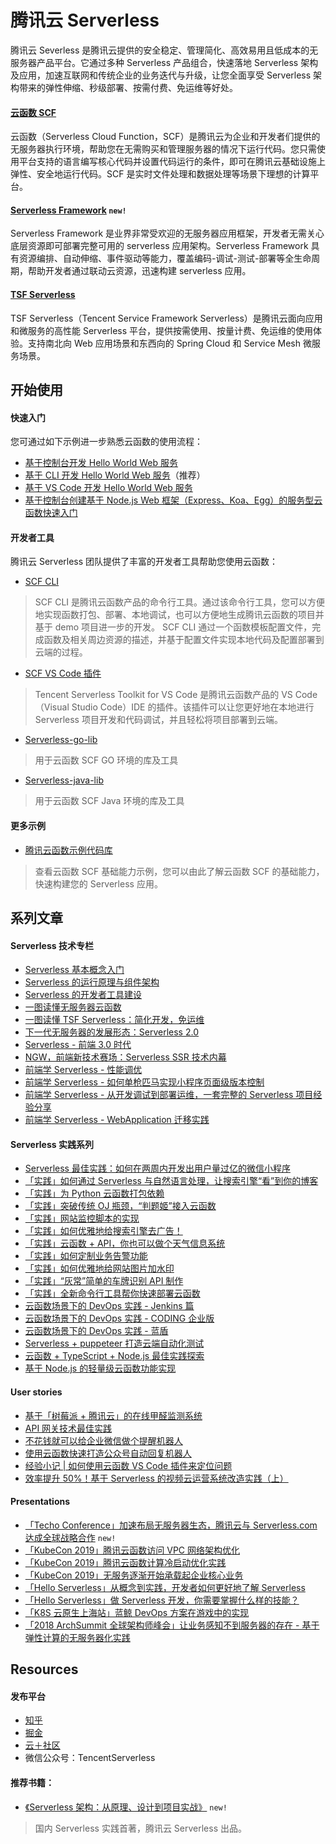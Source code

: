 # 腾讯云 Serverless

腾讯云 Severless 是腾讯云提供的安全稳定、管理简化、高效易用且低成本的无服务器产品平台。它通过多种 Serverless 产品组合，快速落地 Serverless 架构及应用，加速互联网和传统企业的业务迭代与升级，让您全面享受 Serverless 架构带来的弹性伸缩、秒级部署、按需付费、免运维等好处。 

#### [云函数 SCF](https://cloud.tencent.com/product/scf)

云函数（Serverless Cloud Function，SCF）是腾讯云为企业和开发者们提供的无服务器执行环境，帮助您在无需购买和管理服务器的情况下运行代码。您只需使用平台支持的语言编写核心代码并设置代码运行的条件，即可在腾讯云基础设施上弹性、安全地运行代码。SCF 是实时文件处理和数据处理等场景下理想的计算平台。

#### [Serverless Framework](https://cloud.tencent.com/product/sf) ```new!```

Serverless Framework 是业界非常受欢迎的无服务器应用框架，开发者无需关心底层资源即可部署完整可用的 serverless 应用架构。Serverless Framework 具有资源编排、自动伸缩、事件驱动等能力，覆盖编码-调试-测试-部署等全生命周期，帮助开发者通过联动云资源，迅速构建 serverless 应用。

#### [TSF Serverless](https://cloud.tencent.com/document/product/649/13005)

TSF Serverless（Tencent Service Framework Serverless）是腾讯云面向应用和微服务的高性能 Serverless 平台，提供按需使用、按量计费、免运维的使用体验。支持南北向 Web 应用场景和东西向的 Spring Cloud 和 Service Mesh 微服务场景。

## 开始使用

#### 快速入门

您可通过如下示例进一步熟悉云函数的使用流程：

*   [基于控制台开发 Hello World Web 服务](https://cloud.tencent.com/document/product/583/37509)
*   [基于 CLI 开发 Hello World Web 服务](https://cloud.tencent.com/document/product/583/37510)（推荐）
*   [基于 VS Code 开发 Hello World Web 服务](https://cloud.tencent.com/document/product/583/37511)
*   [基于控制台创建基于 Node.js Web 框架（Express、Koa、Egg）的服务型云函数快速入门](https://cloud.tencent.com/document/product/583/37278)

#### 开发者工具

腾讯云 Serverless 团队提供了丰富的开发者工具帮助您使用云函数：

* [SCF CLI](https://github.com/TencentCloud/Serverless-cli)

> SCF CLI 是腾讯云函数产品的命令行工具。通过该命令行工具，您可以方便地实现函数打包、部署、本地调试，也可以方便地生成腾讯云函数的项目并基于 demo 项目进一步的开发。
SCF CLI 通过一个函数模板配置文件，完成函数及相关周边资源的描述，并基于配置文件实现本地代码及配置部署到云端的过程。

* [SCF VS Code 插件](https://cloud.tencent.com/document/product/583/38106)

> Tencent Serverless Toolkit for VS Code 是腾讯云函数产品的 VS Code（Visual Studio Code）IDE 的插件。该插件可以让您更好地在本地进行 Serverless 项目开发和代码调试，并且轻松将项目部署到云端。

* [Serverless-go-lib](https://github.com/TencentCloud/Serverless-go-lib)

> 用于云函数 SCF GO 环境的库及工具

* [Serverless-java-lib](https://github.com/TencentCloud/Serverless-java-lib)

> 用于云函数 SCF Java 环境的库及工具

#### 更多示例

- [腾讯云函数示例代码库](https://github.com/tencentyun/scf-demo-repo)
> 查看云函数 SCF 基础能力示例，您可以由此了解云函数 SCF 的基础能力，快速构建您的 Serverless 应用。

## 系列文章

#### Serverless 技术专栏

- [Serverless 基本概念入门](https://zhuanlan.zhihu.com/p/78250791)
- [Serverless 的运行原理与组件架构](https://zhuanlan.zhihu.com/p/79214097)
- [Serverless 的开发者工具建设](https://zhuanlan.zhihu.com/p/81176864)
- [一图读懂无服务器云函数](https://cloud.tencent.com/developer/article/1450023)
- [一图读懂 TSF Serverless：简化开发，免运维](https://zhuanlan.zhihu.com/p/92669505)
- [下一代无服务器的发展形态：Serverless 2.0](https://cloud.tencent.com/developer/article/1454649)
- [Serverless - 前端 3.0 时代](https://cloud.tencent.com/developer/article/1513725)
- [NGW，前端新技术赛场：Serverless SSR 技术内幕](https://zhuanlan.zhihu.com/p/92112490)
- [前端学 Serverless - 性能调优](https://cloud.tencent.com/developer/article/1449785)
- [前端学 Serverless - 如何单枪匹马实现小程序页面级版本控制](https://cloud.tencent.com/developer/article/1449782)
- [前端学 Serverless - 从开发调试到部署运维，一套完整的 Serverless 项目经验分享](https://cloud.tencent.com/developer/article/1464383)
- [前端学 Serverless - WebApplication 迁移实践](https://cloud.tencent.com/developer/article/1481095)

#### Serverless 实践系列

- [Serverless 最佳实践：如何在两周内开发出用户量过亿的微信小程序](https://cloud.tencent.com/developer/article/1454651)
- [「实践」如何通过 Serverless 与自然语言处理，让搜索引擎“看”到你的博客](https://zhuanlan.zhihu.com/p/78336933)
- [「实践」为 Python 云函数打包依赖](https://zhuanlan.zhihu.com/p/82139273)
- [「实践」突破传统 OJ 瓶颈，“判题姬”接入云函数](https://zhuanlan.zhihu.com/p/82651235)
- [「实践」网站监控脚本的实现](https://zhuanlan.zhihu.com/p/83025871)
- [「实践」如何优雅地给搜索引擎去广告！](https://zhuanlan.zhihu.com/p/83222441)
- [「实践」云函数 + API，你也可以做个天气信息系统](https://zhuanlan.zhihu.com/p/83753850)
- [「实践」如何定制业务告警功能](https://zhuanlan.zhihu.com/p/84709306)
- [「实践」如何优雅地给网站图片加水印](https://zhuanlan.zhihu.com/p/85817369)
- [「实践」“灰常”简单的车牌识别 API 制作](https://zhuanlan.zhihu.com/p/86194163)
- [「实践」全新命令行工具帮你快速部署云函数](https://zhuanlan.zhihu.com/p/87146209)
- [云函数场景下的 DevOps 实践 - Jenkins 篇](https://cloud.tencent.com/developer/article/1461708)
- [云函数场景下的 DevOps 实践 - CODING 企业版](https://cloud.tencent.com/developer/article/1467480)
- [云函数场景下的 DevOps 实践 - 蓝盾](https://cloud.tencent.com/developer/article/1479998)
- [Serverless + puppeteer 打造云端自动化测试](https://cloud.tencent.com/developer/article/1478367)
- [云函数 + TypeScript + Node.js 最佳实践探索](https://cloud.tencent.com/developer/article/1483690)
- [基于 Node.js 的轻量级云函数功能实现](https://cloud.tencent.com/developer/article/1486296)

#### User stories

- [基于「树莓派 + 腾讯云」的在线甲醛监测系统](https://cloud.tencent.com/developer/article/1458238)
- [API 网关技术最佳实践](https://cloud.tencent.com/developer/article/1467516)
- [不花钱就可以给企业微信做个提醒机器人](https://cloud.tencent.com/developer/article/1472156)
- [使用云函数快速打造公众号自动回复机器人](https://cloud.tencent.com/developer/article/1496053)
- [经验小记 | 如何使用云函数 VS Code 插件来定位问题](https://cloud.tencent.com/developer/article/1498383)
- [效率提升 50%！基于 Serverless 的视频云运营系统改造实践（上）](https://cloud.tencent.com/developer/article/1504249)

#### Presentations

- [「Techo Conference」加速布局无服务器生态，腾讯云与 Serverless.com 达成全球战略合作](https://cloud.tencent.com/developer/article/1535579) ```new!```
- [「KubeCon 2019」腾讯云函数访问 VPC 网络架构优化](https://cloud.tencent.com/developer/article/1461707)
- [「KubeCon 2019」腾讯云函数计算冷启动优化实践](https://cloud.tencent.com/developer/article/1461709)
- [「KubeCon 2019」无服务逐渐开始承载起企业核心业务](https://cloud.tencent.com/developer/article/1454650)
- [「Hello Serverless」从概念到实践，开发者如何更好地了解 Serverless](https://cloud.tencent.com/developer/article/1490971)
- [「Hello Serverless」做 Serverless 开发，你需要掌握什么样的技能？](https://cloud.tencent.com/developer/article/1449786)
- [「K8S 云原生上海站」蓝鲸 DevOps 方案在游戏中的实现](https://cloud.tencent.com/developer/article/1449788)
- [「2018 ArchSummit 全球架构师峰会」让业务感知不到服务器的存在 - 基于弹性计算的无服务器化实践](https://cloud.tencent.com/developer/article/1449789)

## Resources

#### 发布平台

- [知乎](https://zhuanlan.zhihu.com/ServerlessGo)
- [掘金](https://juejin.im/user/5d70b6dae51d4561fb04bfb9/posts)
- [云＋社区](https://cloud.tencent.com/developer/user/1000057/articles)
- 微信公众号：TencentServerless

#### 推荐书籍：
- [《Serverless 架构：从原理、设计到项目实战》](https://item.jd.com/12592747.html) ```new!```
> 国内 Serverless 实践首著，腾讯云 Serverless 出品。

